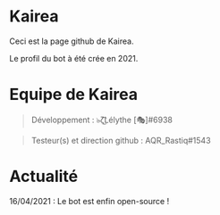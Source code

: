 # Kairea
Ceci est la page github de Kairea.

Le profil du bot à été crée en 2021.

# Equipe de Kairea

> Développement :
๖̶ζ͜͡Lélythe [🎭]#6938

> Testeur(s) et direction github :
AQR_Rastiq#1543

# Actualité

16/04/2021 : Le bot est enfin open-source !
